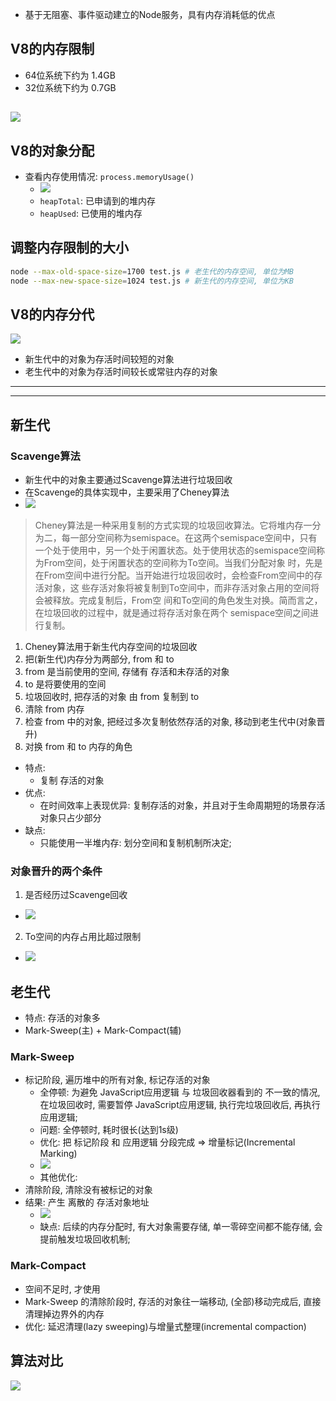 <style>img {max-width: 400px} .w4{max-width: 400px}.w5{max-width: 500px}</style>


* 基于无阻塞、事件驱动建立的Node服务，具有内存消耗低的优点

## V8的内存限制
* 64位系统下约为 1.4GB
* 32位系统下约为 0.7GB

## 
![](https://tva1.sinaimg.cn/large/006tNbRwly1g9i61v3ha4j32zl0rswfh.jpg)

## V8的对象分配
* 查看内存使用情况: `process.memoryUsage()`
  * ![](https://tva1.sinaimg.cn/large/006tNbRwly1g9i5xbn5bej30es054wed.jpg)
  * `heapTotal`: 已申请到的堆内存
  * `heapUsed`: 已使用的堆内存

## 调整内存限制的大小
```sh
node --max-old-space-size=1700 test.js # 老生代的内存空间, 单位为MB
node --max-new-space-size=1024 test.js # 新生代的内存空间, 单位为KB
```


## V8的内存分代
![](https://tva1.sinaimg.cn/large/006tNbRwly1g9i68aij60j33340nnwg1.jpg)
* 新生代中的对象为存活时间较短的对象
* 老生代中的对象为存活时间较长或常驻内存的对象


***
---


## 新生代

### Scavenge算法
* 新生代中的对象主要通过Scavenge算法进行垃圾回收
* 在Scavenge的具体实现中，主要采用了Cheney算法
* ![](https://tva1.sinaimg.cn/large/006tNbRwly1g9i6hxretij32vx0rsjsi.jpg)
> Cheney算法是一种采用复制的方式实现的垃圾回收算法。它将堆内存一分为二，每一部分空间称为semispace。在这两个semispace空间中，只有一个处于使用中，另一个处于闲置状态。处于使用状态的semispace空间称为From空间，处于闲置状态的空间称为To空间。当我们分配对象 时，先是在From空间中进行分配。当开始进行垃圾回收时，会检查From空间中的存活对象，这 些存活对象将被复制到To空间中，而非存活对象占用的空间将会被释放。完成复制后，From空 间和To空间的角色发生对换。简而言之，在垃圾回收的过程中，就是通过将存活对象在两个 semispace空间之间进行复制。
1. Cheney算法用于新生代内存空间的垃圾回收
2. 把(新生代)内存分为两部分, from 和 to
3. from 是当前使用的空间, 存储有 存活和未存活的对象
4. to 是将要使用的空间
5. 垃圾回收时, 把存活的对象 由 from 复制到 to
6. 清除 from 内存
7. 检查 from 中的对象, 把经过多次复制依然存活的对象, 移动到老生代中(对象晋升)
8. 对换 from 和 to 内存的角色
* 特点:
  * 复制 存活的对象
* 优点:
  * 在时间效率上表现优异: 复制存活的对象，并且对于生命周期短的场景存活对象只占少部分
* 缺点:
  * 只能使用一半堆内存: 划分空间和复制机制所决定;

### 对象晋升的两个条件
1. 是否经历过Scavenge回收
* ![](https://tva1.sinaimg.cn/large/006tNbRwly1g9i6re3jedj310t0rsgly.jpg)
2. To空间的内存占用比超过限制
* ![](https://tva1.sinaimg.cn/large/006tNbRwly1g9i6w8d2ugj31090rswev.jpg)




## 老生代
* 特点: 存活的对象多
* Mark-Sweep(主) + Mark-Compact(辅)

### Mark-Sweep
* 标记阶段, 遍历堆中的所有对象, 标记存活的对象
  * 全停顿: 为避免 JavaScript应用逻辑 与 垃圾回收器看到的 不一致的情况, 在垃圾回收时, 需要暂停 JavaScript应用逻辑, 执行完垃圾回收后, 再执行应用逻辑;
  * 问题: 全停顿时, 耗时很长(达到1s级)
  * 优化: 把 标记阶段 和 应用逻辑 分段完成 => 增量标记(Incremental Marking)
  * ![](https://tva1.sinaimg.cn/large/006tNbRwly1g9i8kgxuiwj32ks0rsjse.jpg)
  * 其他优化: 
* 清除阶段, 清除没有被标记的对象
* 结果: 产生 离散的 存活对象地址
  * ![](https://tva1.sinaimg.cn/large/006tNbRwly1g9i7j99l84j32sh0rsq7n.jpg)
  * 缺点: 后续的内存分配时, 有大对象需要存储, 单一零碎空间都不能存储, 会提前触发垃圾回收机制;

### Mark-Compact
* 空间不足时, 才使用
* Mark-Sweep 的清除阶段时, 存活的对象往一端移动, (全部)移动完成后, 直接清理掉边界外的内存
* 优化: 延迟清理(lazy sweeping)与增量式整理(incremental compaction)


## 算法对比
![](https://tva1.sinaimg.cn/large/006tNbRwly1g9i7q2xqf3j33340lamyd.jpg)